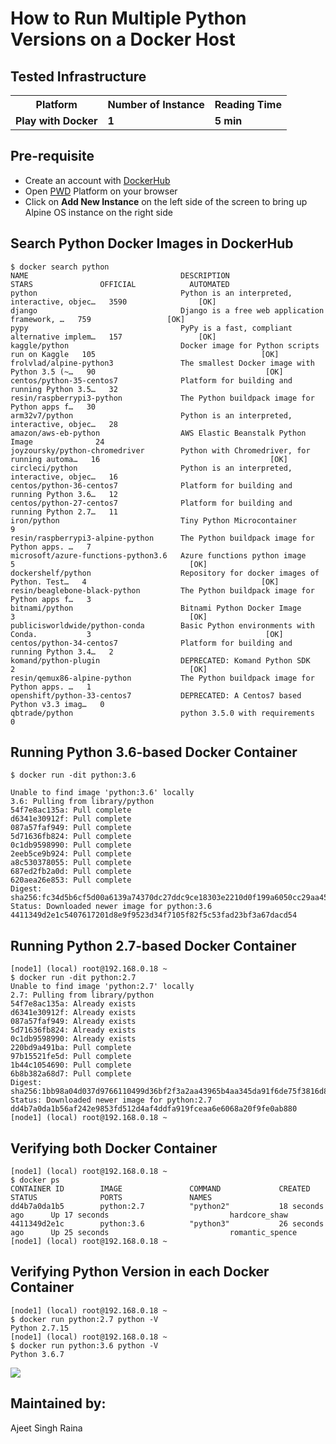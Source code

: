 # How to Run Multiple Python Versions on a Docker Host

## Tested Infrastructure

<table class="tg">
  <tr>
    <th class="tg-yw4l"><b>Platform</b></th>
    <th class="tg-yw4l"><b>Number of Instance</b></th>
    <th class="tg-yw4l"><b>Reading Time</b></th>
    
  </tr>
  <tr>
    <td class="tg-yw4l"><b> Play with Docker</b></td>
    <td class="tg-yw4l"><b>1</b></td>
    <td class="tg-yw4l"><b>5 min</b></td>
    
  </tr>
  
</table>

## Pre-requisite

- Create an account with [DockerHub](https://hub.docker.com)
- Open [PWD](https://labs.play-with-docker.com/) Platform on your browser 
- Click on **Add New Instance** on the left side of the screen to bring up Alpine OS instance on the right side


## Search Python Docker Images in DockerHub

```
$ docker search python
NAME                                  DESCRIPTION                                     STARS               OFFICIAL            AUTOMATED
python                                Python is an interpreted, interactive, objec…   3590                [OK]
django                                Django is a free web application framework, …   759                 [OK]
pypy                                  PyPy is a fast, compliant alternative implem…   157                 [OK]
kaggle/python                         Docker image for Python scripts run on Kaggle   105                                     [OK]
frolvlad/alpine-python3               The smallest Docker image with Python 3.5 (~…   90                                      [OK]
centos/python-35-centos7              Platform for building and running Python 3.5…   32
resin/raspberrypi3-python             The Python buildpack image for Python apps f…   30
arm32v7/python                        Python is an interpreted, interactive, objec…   28
amazon/aws-eb-python                  AWS Elastic Beanstalk Python Image              24
joyzoursky/python-chromedriver        Python with Chromedriver, for running automa…   16                                      [OK]
circleci/python                       Python is an interpreted, interactive, objec…   16
centos/python-36-centos7              Platform for building and running Python 3.6…   12
centos/python-27-centos7              Platform for building and running Python 2.7…   11
iron/python                           Tiny Python Microcontainer                      9
resin/raspberrypi3-alpine-python      The Python buildpack image for Python apps. …   7
microsoft/azure-functions-python3.6   Azure functions python image                    5                                       [OK]
dockershelf/python                    Repository for docker images of Python. Test…   4                                       [OK]
resin/beaglebone-black-python         The Python buildpack image for Python apps f…   3
bitnami/python                        Bitnami Python Docker Image                     3                                       [OK]
publicisworldwide/python-conda        Basic Python environments with Conda.           3                                       [OK]
centos/python-34-centos7              Platform for building and running Python 3.4…   2
komand/python-plugin                  DEPRECATED: Komand Python SDK                   2                                       [OK]
resin/qemux86-alpine-python           The Python buildpack image for Python apps. …   1
openshift/python-33-centos7           DEPRECATED: A Centos7 based Python v3.3 imag…   0
qbtrade/python                        python 3.5.0 with requirements                  0
```

## Running Python 3.6-based Docker Container


```
$ docker run -dit python:3.6
```

```
Unable to find image 'python:3.6' locally
3.6: Pulling from library/python
54f7e8ac135a: Pull complete
d6341e30912f: Pull complete
087a57faf949: Pull complete
5d71636fb824: Pull complete
0c1db9598990: Pull complete
2eeb5ce9b924: Pull complete
a8c530378055: Pull complete
687ed2fb2a0d: Pull complete
620aea26e853: Pull complete
Digest: sha256:fc34d5b6cf5d00a6139a74370dc27ddc9ce18303e2210d0f199a6050cc29aa45
Status: Downloaded newer image for python:3.6
4411349d2e1c5407617201d8e9f9523d34f7105f82f5c53fad23bf3a67dacd54
```


## Running Python 2.7-based Docker Container

```
[node1] (local) root@192.168.0.18 ~
$ docker run -dit python:2.7
Unable to find image 'python:2.7' locally
2.7: Pulling from library/python
54f7e8ac135a: Already exists
d6341e30912f: Already exists
087a57faf949: Already exists
5d71636fb824: Already exists
0c1db9598990: Already exists
220bd9a491ba: Pull complete
97b15521fe5d: Pull complete
1b44c1054690: Pull complete
6b8b382a68d7: Pull complete
Digest: sha256:1bb98a04d037d9766110499d36bf2f3a2aa43965b4aa345da91f6de75f3816d8
Status: Downloaded newer image for python:2.7
dd4b7a0da1b56af242e9853fd512d4af4ddfa919fceaa6e6068a20f9fe0ab880
[node1] (local) root@192.168.0.18 ~
```

## Verifying both Docker Container

```
[node1] (local) root@192.168.0.18 ~
$ docker ps
CONTAINER ID        IMAGE               COMMAND             CREATED             STATUS              PORTS               NAMES
dd4b7a0da1b5        python:2.7          "python2"           18 seconds ago      Up 17 seconds                           hardcore_shaw
4411349d2e1c        python:3.6          "python3"           26 seconds ago      Up 25 seconds                           romantic_spence
[node1] (local) root@192.168.0.18 ~
```

## Verifying Python Version in each Docker Container


```
[node1] (local) root@192.168.0.18 ~
$ docker run python:2.7 python -V
Python 2.7.15
[node1] (local) root@192.168.0.18 ~
$ docker run python:3.6 python -V
Python 3.6.7
```


<a href="https://asciinema.org/a/Udlbay9cNe4ek2ncSlWQclkPO" target="_blank"><img src="https://github.com/nholuongut/dockerlabs/blob/master/beginners/helloworld/helloworld.png" /></a>


## Maintained by:
Ajeet Singh Raina



